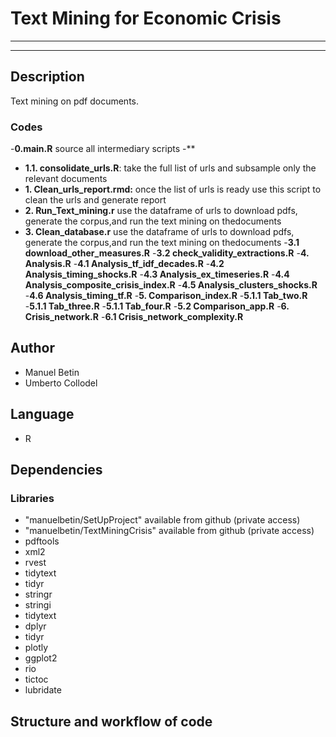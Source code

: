 #                          Text Mining for Economic Crisis

***
***

## Description

Text mining on pdf documents. 

### Codes

-**0.main.R** source all intermediary scripts
-**
- **1.1. consolidate_urls.R**: take the full list of urls and subsample only the relevant documents
- **1. Clean_urls_report.rmd:** once the list of urls is ready use this script to clean the urls and generate report
- **2. Run_Text_mining.r** use the dataframe of urls to download pdfs, generate the corpus,and run the text mining on thedocuments
- **3. Clean_database.r** use the dataframe of urls to download pdfs, generate the corpus,and run the text mining on thedocuments
-**3.1 download_other_measures.R**
-**3.2 check_validity_extractions.R**
-**4. Analysis.R**
-**4.1 Analysis_tf_idf_decades.R**
-**4.2 Analysis_timing_shocks.R**
-**4.3 Analysis_ex_timeseries.R**
-**4.4 Analysis_composite_crisis_index.R**
-**4.5 Analysis_clusters_shocks.R**
-**4.6 Analysis_timing_tf.R**
-**5. Comparison_index.R**
-**5.1.1 Tab_two.R**
-**5.1.1 Tab_three.R**
-**5.1.1 Tab_four.R**
-**5.2 Comparison_app.R**
-**6. Crisis_network.R**
-**6.1 Crisis_network_complexity.R**


## Author

- Manuel Betin
- Umberto Collodel

## Language

- R 

## Dependencies

### Libraries

- "manuelbetin/SetUpProject" available from github (private access)
- "manuelbetin/TextMiningCrisis" available from github (private access)
- pdftools 
- xml2
- rvest
- tidytext
- tidyr
- stringr
- stringi
- tidytext
- dplyr
- tidyr
- plotly
- ggplot2
- rio
- tictoc
- lubridate


## Structure and workflow of code
